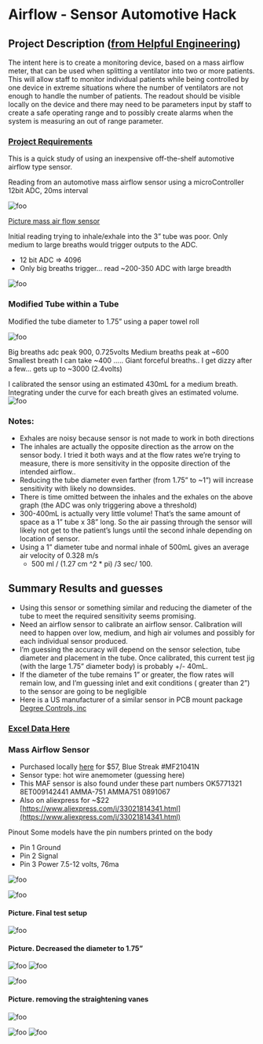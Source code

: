 # Airflow - Sensor Automotive Hack

## Project Description ([from Helpful Engineering](https://www.helpfulengineering.org/))
The intent here is to create a monitoring device, based on a mass airflow meter, that can be used when splitting a ventilator into two or more patients. This will allow staff to monitor individual patients while being controlled by one device in extreme situations where the number of ventilators are not enough to handle the number of patients. The readout should be visible locally on the device and there may need to be parameters input by staff to create a safe operating range and to possibly create alarms when the system is measuring an out of range parameter.


### [Project Requirements](https://docs.google.com/document/d/17Ps910A2vRwnM4EM6F-71GNG1XNa0PaeImd53F7428c/edit?usp=sharing)

This is a quick study of using an inexpensive off-the-shelf automotive airflow type sensor.

Reading from an automotive mass airflow sensor using a microController 12bit ADC, 20ms interval

![foo](https://github.com/hydronics2/COVID-19-Airflow-Sensor-Automotive-Hack/blob/master/pics/01mass_airflow_sensor.PNG)

[Picture mass air flow sensor](https://www.aliexpress.com/i/33021814341.html)

Initial reading trying to inhale/exhale into the 3” tube was poor. Only medium to large breaths would trigger outputs to the ADC.
- 12 bit ADC => 4096
- Only big breaths trigger… read ~200-350 ADC with large breadth


![foo](https://github.com/hydronics2/COVID-19-Airflow-Sensor-Automotive-Hack/blob/master/pics/02mass_airflow_sensor.PNG)

### Modified Tube within a Tube
Modified the tube diameter to 1.75” using a paper towel roll

![foo](https://github.com/hydronics2/COVID-19-Airflow-Sensor-Automotive-Hack/blob/master/pics/03mass_airflow_sensor.PNG)

Big breaths adc peak 900, 0.725volts
Medium breaths peak at ~600
Smallest breath I can take ~400
….. Giant forceful breaths.. I get dizzy after a few… gets up to ~3000 (2.4volts)

I calibrated the sensor using an estimated 430mL for a medium breath. Integrating under the curve for each breath gives an estimated volume.
![foo](https://github.com/hydronics2/COVID-19-Airflow-Sensor-Automotive-Hack/blob/master/pics/04mass_airflow_sensor.PNG)

### Notes:
- Exhales are noisy because sensor is not made to work in both directions
- The inhales are actually the opposite direction as the arrow on the sensor body. I tried it both ways and at the flow rates we’re trying to measure, there is more sensitivity in the opposite direction of the intended airflow..
- Reducing the tube diameter even farther (from 1.75” to ~1”) will increase sensitivity with likely no downsides.
- There is time omitted between the inhales and the exhales on the above graph (the ADC was only triggering above a threshold)
- 300-400mL is actually very little volume! That’s the same amount of space as a 1” tube x 38” long. So the air passing through the sensor will likely not get to the patient’s lungs until the second inhale depending on location of sensor.
- Using a 1” diameter tube and normal inhale of 500mL gives an average air velocity of 0.328 m/s
	- 500 ml / (1.27 cm ^2 * pi) /3 sec/ 100.

## Summary Results and guesses
- Using this sensor or something similar and reducing the diameter of the tube to meet the required sensitivity seems promising.
- Need an airflow sensor to calibrate an airflow sensor. Calibration will need to happen over low, medium, and high air volumes and possibly for each individual sensor produced.
- I’m guessing the accuracy will depend on the sensor selection, tube diameter and placement in the tube. Once calibrated, this current test jig (with the large 1.75” diameter body) is probably +/- 40mL.
- If the diameter of the tube remains 1” or greater, the flow rates will remain low, and I’m guessing inlet and exit conditions ( greater than 2”) to the sensor are going to be negligible
- Here is a US manufacturer of a similar sensor in PCB mount package [Degree Controls, inc](https://degree-controls-inc.myshopify.com/pages/rfs300)


### [Excel Data Here](https://docs.google.com/spreadsheets/d/1sM5TJEcifyFlh12o5uc7Eor9HHSdNQOhqdpWKy2MHG0/edit?usp=sharing)

### Mass Airflow Sensor
- Purchased locally [here](https://www.oreillyauto.com/detail/b/blue-streak-electronics-5882/engine-sensors---emissions-25132/engine-sensors-25049/mass-air-flow-sensor-meter-12040/2c278c9432b0/blue-streak-electronics-mass-air-flow-sensor-new/mf21041n/6102972?q=mf21041n&pos=0) for $57, Blue Streak #MF21041N
- Sensor type: hot wire anemometer (guessing here)
- This MAF sensor is also found under these part numbers OK5771321 8ET009142441 AMMA-751 AMMA751 0891067
- Also on aliexpress for ~$22 [https://www.aliexpress.com/i/33021814341.html](https://www.aliexpress.com/i/33021814341.html)

Pinout
Some models have the pin numbers printed on the body
- Pin 1 Ground
- Pin 2 Signal
- Pin 3 Power 7.5-12 volts, 76ma

![foo](https://github.com/hydronics2/COVID-19-Airflow-Sensor-Automotive-Hack/blob/master/pics/05mass_airflow_sensor.PNG)




![foo](https://github.com/hydronics2/COVID-19-Airflow-Sensor-Automotive-Hack/blob/master/pics/06mass_airflow_sensor.PNG)

#### Picture. Final test setup


![foo](https://github.com/hydronics2/COVID-19-Airflow-Sensor-Automotive-Hack/blob/master/pics/07mass_airflow_sensor.PNG)

#### Picture. Decreased the diameter to 1.75”


![foo](https://github.com/hydronics2/COVID-19-Airflow-Sensor-Automotive-Hack/blob/master/pics/08mass_airflow_sensor.PNG)
![foo](https://github.com/hydronics2/COVID-19-Airflow-Sensor-Automotive-Hack/blob/master/pics/09mass_airflow_sensor.PNG)

![foo](https://github.com/hydronics2/COVID-19-Airflow-Sensor-Automotive-Hack/blob/master/pics/10mass_airflow_sensor.PNG)

#### Picture. removing the straightening vanes



![foo](https://github.com/hydronics2/COVID-19-Airflow-Sensor-Automotive-Hack/blob/master/pics/11mass_airflow_sensor.PNG)

![foo](https://github.com/hydronics2/COVID-19-Airflow-Sensor-Automotive-Hack/blob/master/pics/12mass_airflow_sensor.PNG)
![foo](https://github.com/hydronics2/COVID-19-Airflow-Sensor-Automotive-Hack/blob/master/pics/13mass_airflow_sensor.PNG)
